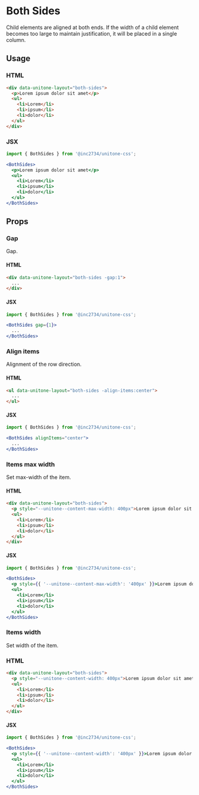 # Both Sides

Child elements are aligned at both ends. If the width of a child element becomes too large to maintain justification, it will be placed in a single column.

## Usage

### HTML

```html
<div data-unitone-layout="both-sides">
  <p>Lorem ipsum dolor sit amet</p>
  <ul>
    <li>Lorem</li>
    <li>ipsum</li>
    <li>dolor</li>
  </ul>
</div>
```

### JSX

```jsx
import { BothSides } from '@inc2734/unitone-css';

<BothSides>
  <p>Lorem ipsum dolor sit amet</p>
  <ul>
    <li>Lorem</li>
    <li>ipsum</li>
    <li>dolor</li>
  </ul>
</BothSides>
```

## Props

### Gap

Gap.

#### HTML

```html
<div data-unitone-layout="both-sides -gap:1">
  ...
</div>
```

#### JSX

```jsx
import { BothSides } from '@inc2734/unitone-css';

<BothSides gap={1}>
  ...
</BothSides>
```

### Align items

Alignment of the row direction.

#### HTML

```html
<ul data-unitone-layout="both-sides -align-items:center">
  ...
</ul>
```

#### JSX

```jsx
import { BothSides } from '@inc2734/unitone-css';

<BothSides alignItems="center">
  ...
</BothSides>
```

### Items max width

Set max-width of the item.

#### HTML

```html
<div data-unitone-layout="both-sides">
  <p style="--unitone--content-max-width: 400px">Lorem ipsum dolor sit amet</p>
  <ul>
    <li>Lorem</li>
    <li>ipsum</li>
    <li>dolor</li>
  </ul>
</div>
```

#### JSX

```jsx
import { BothSides } from '@inc2734/unitone-css';

<BothSides>
  <p style={{ '--unitone--content-max-width': '400px' }}>Lorem ipsum dolor sit amet</p>
  <ul>
    <li>Lorem</li>
    <li>ipsum</li>
    <li>dolor</li>
  </ul>
</BothSides>
```

### Items width

Set width of the item.

### HTML

```html
<div data-unitone-layout="both-sides">
  <p style="--unitone--content-width: 400px">Lorem ipsum dolor sit amet</p>
  <ul>
    <li>Lorem</li>
    <li>ipsum</li>
    <li>dolor</li>
  </ul>
</div>
```

#### JSX

```jsx
import { BothSides } from '@inc2734/unitone-css';

<BothSides>
  <p style={{ '--unitone--content-width': '400px' }}>Lorem ipsum dolor sit amet</p>
  <ul>
    <li>Lorem</li>
    <li>ipsum</li>
    <li>dolor</li>
  </ul>
</BothSides>
```
